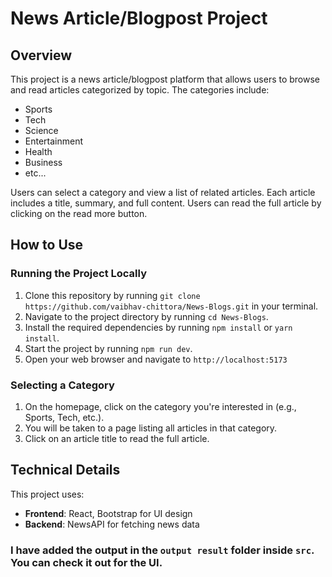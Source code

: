 # News Article/Blogpost Project

## Overview
This project is a news article/blogpost platform that allows users to browse and read articles categorized by topic. The categories include:

- Sports
- Tech
- Science
- Entertainment
- Health
- Business
- etc...

Users can select a category and view a list of related articles. Each article includes a title, summary, and full content. Users can read the full article by clicking on the read more button.

## How to Use

### Running the Project Locally
1. Clone this repository by running `git clone https://github.com/vaibhav-chittora/News-Blogs.git` in your terminal.
2. Navigate to the project directory by running `cd News-Blogs`.
3. Install the required dependencies by running `npm install` or `yarn install`.
4. Start the project by running `npm run dev`.
5. Open your web browser and navigate to `http://localhost:5173`

### Selecting a Category
1. On the homepage, click on the category you're interested in (e.g., Sports, Tech, etc.).
2. You will be taken to a page listing all articles in that category.
3. Click on an article title to read the full article.

## Technical Details
This project uses:
- **Frontend**: React, Bootstrap for UI design
- **Backend**: NewsAPI for fetching news data 

### I have added the output in the `output result` folder inside `src`. You can check it out for the UI.

